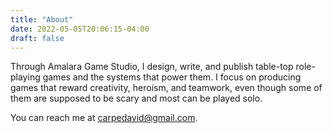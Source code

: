 ```yaml
---
title: "About"
date: 2022-05-05T20:06:15-04:00
draft: false
---
```


Through Amalara Game Studio, I design, write, and publish table-top role-playing games and the systems that power them. I focus on producing games that reward creativity, heroism, and teamwork, even though some of them are supposed to be scary and most can be played solo.

You can reach me at <a href="mailto:carpedavid@gmail.com">carpedavid@gmail.com</a>.
